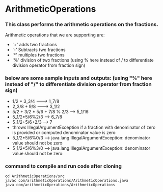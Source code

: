 # ArithmeticOperations

### This class performs the arithmetic operations on the fractions. 
Arithmetic operations that we are supporting are:
* '+' adds two fractions
* '-' Subtracts two fractions
* '*' multiples two fractions
* '%' division of two fractions (using % here instead of / to differentiate division operator from fraction sign)

### below are some sample inputs and outputs: (using "%" here instead of "/" to differentiate division operator from fraction sign)
 * 1/2 * 3_3/4  ---> 1_7/8
 * 2_3/8 + 9/8 ---> 3_1/2
 * 5/2 + 3/2 * 5/6 + 7/8 % 2/3 --> 5_1/16
 * 5_1/2*5/6%2/3 --> 6_7/8
 * 5_1/2+5/6+2/3 -->  7
 * throws IllegalArgumentException if a fraction with denominator of zero is provided or computed denominator value is zero
 * 5_1/2*5/6%0/3 --> java.lang.IllegalArgumentException: denominator value should not be zero
 * 5_1/2*5/6%3/0 --> java.lang.IllegalArgumentException: denominator value should not be zero

### command to compile and run code after cloning
```cd ArithmeticOperations/src```<br>
```javac com/arithmeticOperations/ArithmeticOperations.java```<br>
```java com/arithmeticOperations/ArithmeticOperations```<br>
